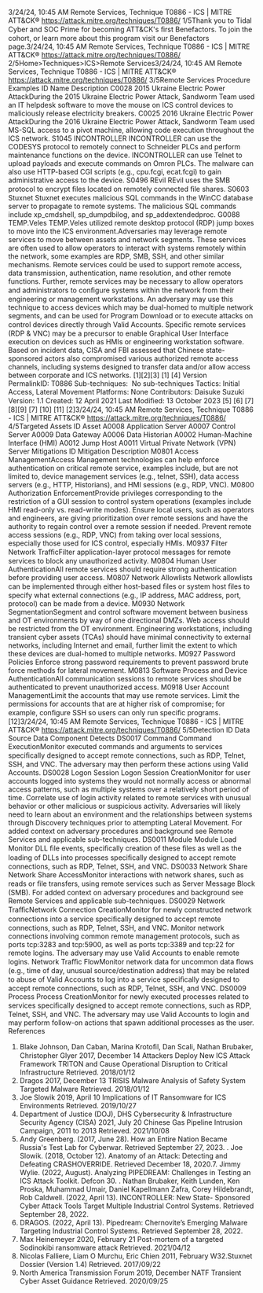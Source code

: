 3/24/24, 10:45 AM Remote Services, Technique T0886 - ICS | MITRE ATT&CK®
https://attack.mitre.org/techniques/T0886/ 1/5Thank you to Tidal Cyber and SOC Prime for becoming ATT&CK's ﬁrst Benefactors. To join the cohort, or learn more about this program visit our
Benefactors page.3/24/24, 10:45 AM Remote Services, Technique T0886 - ICS | MITRE ATT&CK®
https://attack.mitre.org/techniques/T0886/ 2/5Home>Techniques>ICS>Remote Services3/24/24, 10:45 AM Remote Services, Technique T0886 - ICS | MITRE ATT&CK®
https://attack.mitre.org/techniques/T0886/ 3/5Remote Services
Procedure Examples
ID Name Description
C0028 2015 Ukraine Electric
Power AttackDuring the 2015 Ukraine Electric Power Attack, Sandworm Team used an IT helpdesk software to
move the mouse on ICS control devices to maliciously release electricity breakers. 
C0025 2016 Ukraine Electric
Power AttackDuring the 2016 Ukraine Electric Power Attack, Sandworm Team used MS-SQL access to a pivot
machine, allowing code execution throughout the ICS network.
S1045 INCONTROLLER INCONTROLLER can use the CODESYS protocol to remotely connect to Schneider PLCs and
perform maintenance functions on the device.
INCONTROLLER can use Telnet to upload payloads and execute commands on Omron PLCs. 
The malware can also use HTTP-based CGI scripts (e.g., cpu.fcgi, ecat.fcgi) to gain administrative
access to the device.
S0496 REvil REvil uses the SMB protocol to encrypt ﬁles located on remotely connected ﬁle shares. 
S0603 Stuxnet Stuxnet executes malicious SQL commands in the WinCC database server to propagate to remote
systems. The malicious SQL commands include xp\_cmdshell, sp\_dumpdbilog, and
sp\_addextendedproc. 
G0088 TEMP.Veles TEMP.Veles utilized remote desktop protocol (RDP) jump boxes to move into the ICS environment.Adversaries may leverage remote services to move between assets and network segments. These services are often used to allow operators
to interact with systems remotely within the network, some examples are RDP, SMB, SSH, and other similar mechanisms. 
Remote services could be used to support remote access, data transmission, authentication, name resolution, and other remote functions.
Further, remote services may be necessary to allow operators and administrators to conﬁgure systems within the network from their
engineering or management workstations. An adversary may use this technique to access devices which may be dual-homed to multiple
network segments, and can be used for Program Download or to execute attacks on control devices directly through Valid Accounts.
Speciﬁc remote services (RDP & VNC) may be a precursor to enable Graphical User Interface execution on devices such as HMIs or
engineering workstation software.
Based on incident data, CISA and FBI assessed that Chinese state-sponsored actors also compromised various authorized remote access
channels, including systems designed to transfer data and/or allow access between corporate and ICS networks. [1][2][3]
[1]
[4]
Version PermalinkID: T0886
Sub-techniques:  No sub-techniques
 
Tactics: Initial Access, Lateral Movement
 
Platforms: None
Contributors: Daisuke Suzuki
Version: 1.1
Created: 12 April 2021
Last Modiﬁed: 13 October 2023
[5]
[6]
[7]
[8][9]
[7]
[10]
[11]
[2]3/24/24, 10:45 AM Remote Services, Technique T0886 - ICS | MITRE ATT&CK®
https://attack.mitre.org/techniques/T0886/ 4/5Targeted Assets
ID Asset
A0008 Application Server
A0007 Control Server
A0009 Data Gateway
A0006 Data Historian
A0002 Human-Machine Interface (HMI)
A0012 Jump Host
A0011 Virtual Private Network (VPN) Server
Mitigations
ID Mitigation Description
M0801 Access
ManagementAccess Management technologies can help enforce authentication on critical remote service,
examples include, but are not limited to, device management services (e.g., telnet, SSH), data access
servers (e.g., HTTP, Historians), and HMI sessions (e.g., RDP, VNC).
M0800 Authorization
EnforcementProvide privileges corresponding to the restriction of a GUI session to control system operations
(examples include HMI read-only vs. read-write modes). Ensure local users, such as operators and
engineers, are giving prioritization over remote sessions and have the authority to regain control over
a remote session if needed. Prevent remote access sessions (e.g., RDP, VNC) from taking over local
sessions, especially those used for ICS control, especially HMIs.
M0937 Filter Network
TraﬃcFilter application-layer protocol messages for remote services to block any unauthorized activity.
M0804 Human User
AuthenticationAll remote services should require strong authentication before providing user access.
M0807 Network Allowlists Network allowlists can be implemented through either host-based ﬁles or system host ﬁles to specify
what external connections (e.g., IP address, MAC address, port, protocol) can be made from a device.
M0930 Network
SegmentationSegment and control software movement between business and OT environments by way of one
directional DMZs. Web access should be restricted from the OT environment. Engineering
workstations, including transient cyber assets (TCAs) should have minimal connectivity to external
networks, including Internet and email, further limit the extent to which these devices are dual-homed
to multiple networks. 
M0927 Password Policies Enforce strong password requirements to prevent password brute force methods for lateral
movement.
M0813 Software Process
and Device
AuthenticationAll communication sessions to remote services should be authenticated to prevent unauthorized
access.
M0918 User Account
ManagementLimit the accounts that may use remote services. Limit the permissions for accounts that are at
higher risk of compromise; for example, conﬁgure SSH so users can only run speciﬁc programs.[12]3/24/24, 10:45 AM Remote Services, Technique T0886 - ICS | MITRE ATT&CK®
https://attack.mitre.org/techniques/T0886/ 5/5Detection
ID Data Source Data Component Detects
DS0017 Command Command
ExecutionMonitor executed commands and arguments to services speciﬁcally designed to accept
remote connections, such as RDP, Telnet, SSH, and VNC. The adversary may then
perform these actions using Valid Accounts.
DS0028 Logon Session Logon Session
CreationMonitor for user accounts logged into systems they would not normally access or
abnormal access patterns, such as multiple systems over a relatively short period of
time. Correlate use of login activity related to remote services with unusual behavior or
other malicious or suspicious activity. Adversaries will likely need to learn about an
environment and the relationships between systems through Discovery techniques prior
to attempting Lateral Movement. For added context on adversary procedures and
background see Remote Services and applicable sub-techniques.
DS0011 Module Module Load Monitor DLL ﬁle events, speciﬁcally creation of these ﬁles as well as the loading of DLLs
into processes speciﬁcally designed to accept remote connections, such as RDP, Telnet,
SSH, and VNC.
DS0033 Network Share Network Share
AccessMonitor interactions with network shares, such as reads or ﬁle transfers, using remote
services such as Server Message Block (SMB). For added context on adversary
procedures and background see Remote Services and applicable sub-techniques.
DS0029 Network TraﬃcNetwork
Connection
CreationMonitor for newly constructed network connections into a service speciﬁcally designed
to accept remote connections, such as RDP, Telnet, SSH, and VNC. Monitor network
connections involving common remote management protocols, such as ports tcp:3283
and tcp:5900, as well as ports tcp:3389 and tcp:22 for remote logins. The adversary may
use Valid Accounts to enable remote logins.
Network Traﬃc
FlowMonitor network data for uncommon data ﬂows (e.g., time of day, unusual
source/destination address) that may be related to abuse of Valid Accounts to log into a
service speciﬁcally designed to accept remote connections, such as RDP, Telnet, SSH,
and VNC.
DS0009 Process Process
CreationMonitor for newly executed processes related to services speciﬁcally designed to accept
remote connections, such as RDP, Telnet, SSH, and VNC. The adversary may use Valid
Accounts to login and may perform follow-on actions that spawn additional processes
as the user.
References
1. Blake Johnson, Dan Caban, Marina Krotoﬁl, Dan Scali, Nathan
Brubaker, Christopher Glyer 2017, December 14 Attackers
Deploy New ICS Attack Framework TRITON and Cause
Operational Disruption to Critical Infrastructure Retrieved.
2018/01/12
2. Dragos 2017, December 13 TRISIS Malware Analysis of
Safety System Targeted Malware Retrieved. 2018/01/12
3. Joe Slowik 2019, April 10 Implications of IT Ransomware for
ICS Environments Retrieved. 2019/10/27
4. Department of Justice (DOJ), DHS Cybersecurity &
Infrastructure Security Agency (CISA) 2021, July 20 Chinese
Gas Pipeline Intrusion Campaign, 2011 to 2013 Retrieved.
2021/10/08
5. Andy Greenberg. (2017, June 28). How an Entire Nation
Became Russia's Test Lab for Cyberwar. Retrieved September
27, 2023.
 . Joe Slowik. (2018, October 12). Anatomy of an Attack:
Detecting and Defeating CRASHOVERRIDE. Retrieved
December 18, 2020.7. Jimmy Wylie. (2022, August). Analyzing PIPEDREAM:
Challenges in Testing an ICS Attack Toolkit. Defcon 30.
 . Nathan Brubaker, Keith Lunden, Ken Proska, Muhammad
Umair, Daniel Kapellmann Zafra, Corey Hildebrandt, Rob
Caldwell. (2022, April 13). INCONTROLLER: New State-
Sponsored Cyber Attack Tools Target Multiple Industrial
Control Systems. Retrieved September 28, 2022.
9. DRAGOS. (2022, April 13). Pipedream: Chernovite’s Emerging
Malware Targeting Industrial Control Systems. Retrieved
September 28, 2022.
10. Max Heinemeyer 2020, February 21 Post-mortem of a targeted
Sodinokibi ransomware attack Retrieved. 2021/04/12
11. Nicolas Falliere, Liam O Murchu, Eric Chien 2011, February
W32.Stuxnet Dossier (Version 1.4) Retrieved. 2017/09/22
12. North America Transmission Forum 2019, December NATF
Transient Cyber Asset Guidance Retrieved. 2020/09/25